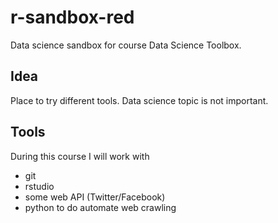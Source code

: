 # r-sandbox-red
Data science sandbox for course Data Science Toolbox.

## Idea
Place to try different tools. Data science topic is not important.

## Tools
During this course I will work with
 * git
 * rstudio
 * some web API (Twitter/Facebook)
 * python to do automate web crawling
